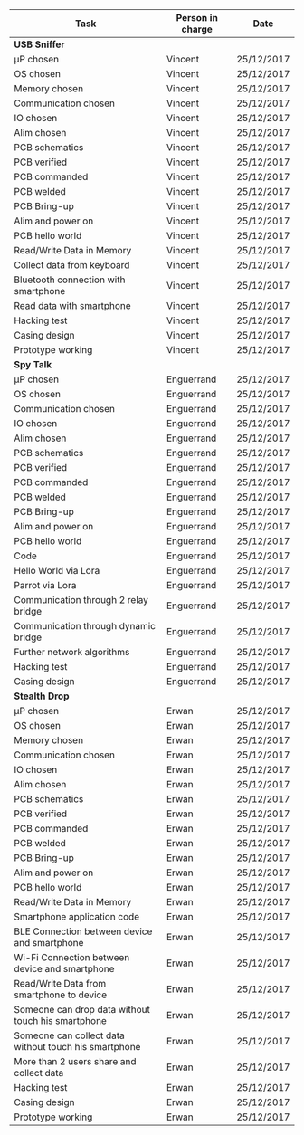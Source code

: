 | Task                                  | Person in charge | Date       |
| ------------------------------------- | ---------------- |:----------:|
| **USB Sniffer**                       |                  |            |
| µP chosen                             | Vincent          | 25/12/2017 |
| OS chosen                             | Vincent          | 25/12/2017 |
| Memory chosen                         | Vincent          | 25/12/2017 |
| Communication chosen                  | Vincent          | 25/12/2017 |
| IO chosen                             | Vincent          | 25/12/2017 |
| Alim chosen                           | Vincent          | 25/12/2017 |
| PCB schematics                        | Vincent          | 25/12/2017 |
| PCB verified                          | Vincent          | 25/12/2017 |
| PCB commanded                         | Vincent          | 25/12/2017 |
| PCB welded                            | Vincent          | 25/12/2017 |
| PCB Bring-up                          | Vincent          | 25/12/2017 |
| Alim and power on                     | Vincent          | 25/12/2017 |
| PCB hello world                       | Vincent          | 25/12/2017 |
| Read/Write Data in Memory             | Vincent          | 25/12/2017 |
| Collect data from keyboard            | Vincent          | 25/12/2017 |
| Bluetooth connection with smartphone  | Vincent          | 25/12/2017 |
| Read data with smartphone             | Vincent          | 25/12/2017 |
| Hacking test                          | Vincent          | 25/12/2017 |
| Casing design                         | Vincent          | 25/12/2017 |
| Prototype working                     | Vincent          | 25/12/2017 |
| **Spy Talk**                          |                  |            |
| µP chosen                             | Enguerrand       | 25/12/2017 |
| OS chosen                             | Enguerrand       | 25/12/2017 |
| Communication chosen                  | Enguerrand       | 25/12/2017 |
| IO chosen                             | Enguerrand       | 25/12/2017 |
| Alim chosen                           | Enguerrand       | 25/12/2017 |
| PCB schematics                        | Enguerrand       | 25/12/2017 |
| PCB verified                          | Enguerrand       | 25/12/2017 |
| PCB commanded                         | Enguerrand       | 25/12/2017 |
| PCB welded                            | Enguerrand       | 25/12/2017 |
| PCB Bring-up                          | Enguerrand       | 25/12/2017 |
| Alim and power on                     | Enguerrand       | 25/12/2017 |
| PCB hello world                       | Enguerrand       | 25/12/2017 |
| Code                                  | Enguerrand       | 25/12/2017 |
| Hello World via Lora                  | Enguerrand       | 25/12/2017 |
| Parrot via Lora                       | Enguerrand       | 25/12/2017 |
| Communication through 2 relay bridge  | Enguerrand       | 25/12/2017 |
| Communication through dynamic bridge  | Enguerrand       | 25/12/2017 |
| Further network algorithms            | Enguerrand       | 25/12/2017 |
| Hacking test                          | Enguerrand       | 25/12/2017 |
| Casing design                         | Enguerrand       | 25/12/2017 |
| **Stealth Drop**                      |                  |            |
| µP chosen                             | Erwan            | 25/12/2017 |
| OS chosen                             | Erwan            | 25/12/2017 |
| Memory chosen                         | Erwan            | 25/12/2017 |
| Communication chosen                  | Erwan            | 25/12/2017 |
| IO chosen                             | Erwan            | 25/12/2017 |
| Alim chosen                           | Erwan            | 25/12/2017 |
| PCB schematics                        | Erwan            | 25/12/2017 |
| PCB verified                          | Erwan            | 25/12/2017 |
| PCB commanded                         | Erwan            | 25/12/2017 |
| PCB welded                            | Erwan            | 25/12/2017 |
| PCB Bring-up                          | Erwan            | 25/12/2017 |
| Alim and power on                     | Erwan            | 25/12/2017 |
| PCB hello world                       | Erwan            | 25/12/2017 |
| Read/Write Data in Memory             | Erwan            | 25/12/2017 |
| Smartphone application code           | Erwan            | 25/12/2017 |
| BLE Connection between device and smartphone | Erwan     | 25/12/2017 |
| Wi-Fi Connection between device and smartphone | Erwan   | 25/12/2017 |
| Read/Write Data from smartphone to device | Erwan | 25/12/2017 |
| Someone can drop data without touch his smartphone | Erwan | 25/12/2017 |
| Someone can collect data without touch his smartphone | Erwan | 25/12/2017 |
| More than 2 users share and collect data | Erwan         | 25/12/2017 |
| Hacking test                          | Erwan            | 25/12/2017 |
| Casing design                         | Erwan            | 25/12/2017 |
| Prototype working                     | Erwan            | 25/12/2017 |
